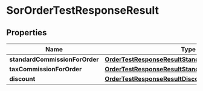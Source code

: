 

# SorOrderTestResponseResult


## Properties

| Name | Type | Description | Notes |
|------------ | ------------- | ------------- | -------------|
|**standardCommissionForOrder** | [**OrderTestResponseResultStandardCommissionForOrder**](OrderTestResponseResultStandardCommissionForOrder.md) |  |  [optional] |
|**taxCommissionForOrder** | [**OrderTestResponseResultStandardCommissionForOrder**](OrderTestResponseResultStandardCommissionForOrder.md) |  |  [optional] |
|**discount** | [**OrderTestResponseResultDiscount**](OrderTestResponseResultDiscount.md) |  |  [optional] |



